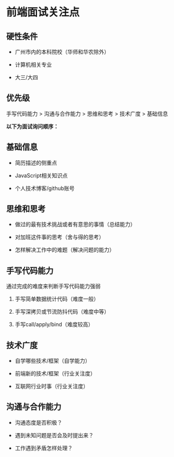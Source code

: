 # 前端面试关注点
## 硬性条件

- 广州市内的本科院校（华师和华农除外）

- 计算机相关专业

- 大三/大四

## 优先级

手写代码能力 > 沟通与合作能力 > 思维和思考 > 技术广度 > 基础信息



**以下为面试询问顺序：**

## 基础信息

- 简历描述的侧重点

- JavaScript相关知识点

- 个人技术博客/github账号



## 思维和思考

- 做过的最有技术挑战或者有意思的事情（总结能力）

- 对加班这件事的思考（舍与得的思考）

- 怎样解决工作中的难题（解决问题的能力）



## 手写代码能力

通过完成的难度来判断手写代码能力强弱

1. 手写简单数据统计代码（难度一般）



1. 手写深拷贝或节流防抖代码（难度中等）

1. 手写call/apply/bind（难度较高）



## **技术广度**

- 自学哪些技术/框架（自学能力）

- 前端新的技术/框架（行业关注度）

- 互联网行业时事（行业关注度）



## **沟通与合作能力**

- 沟通态度是否积极？

- 遇到未知问题是否会及时提出来？

- 工作遇到矛盾怎样处理？



